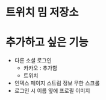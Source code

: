 # 트위치 밈 저장소

# 추가하고 싶은 기능
* 다른 소셜 로그인
  * 카카오 : 추가함
  * 트위치
* 인덱스 페이지 스트림 정보 무한 스크롤
* 로그인 시 이름 옆에 프로필 이미지
